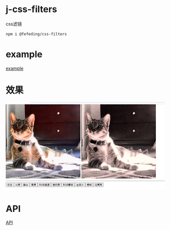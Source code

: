 # j-css-filters
css滤镜

```bash
npm i @fefeding/css-filters
```

# example

[example](https://fefeding.github.io/j-css-filters/example/index.html)

# 效果
![老照片](./example/res.png)

# API
[API](docs/api/index.md)
